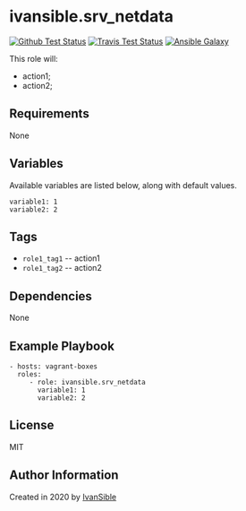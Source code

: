 # ivansible.srv_netdata

[![Github Test Status](https://github.com/ivansible/srv-netdata/workflows/Molecule%20test/badge.svg?branch=master)](https://github.com/ivansible/srv-netdata/actions)
[![Travis Test Status](https://travis-ci.org/ivansible/srv-netdata.svg?branch=master)](https://travis-ci.org/ivansible/srv-netdata)
[![Ansible Galaxy](https://img.shields.io/badge/galaxy-ivansible.srv__netdata-68a.svg?style=flat)](https://galaxy.ansible.com/ivansible/srv_netdata/)

This role will:
 - action1;
 - action2;


## Requirements

None


## Variables

Available variables are listed below, along with default values.

    variable1: 1
    variable2: 2


## Tags

- `role1_tag1` -- action1
- `role1_tag2` -- action2


## Dependencies

None


## Example Playbook

    - hosts: vagrant-boxes
      roles:
         - role: ivansible.srv_netdata
           variable1: 1
           variable2: 2


## License

MIT


## Author Information

Created in 2020 by [IvanSible](https://github.com/ivansible)
